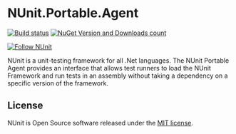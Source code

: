 # NUnit.Portable.Agent #

[![Build status](https://ci.appveyor.com/api/projects/status/unhanlr79vb8h9vw/branch/master?svg=true)](https://ci.appveyor.com/project/CharliePoole/nunit-portable-agent/branch/master) [![NuGet Version and Downloads count](https://buildstats.info/nuget/NUnit.Portable.Agent?includePreReleases=true)](https://www.nuget.org/packages/NUnit.Portable.Agent)

[![Follow NUnit](https://img.shields.io/twitter/follow/nunit.svg?style=social)](https://twitter.com/nunit)

NUnit is a unit-testing framework for all .Net languages. The NUnit Portable Agent provides an interface that allows test runners to load the NUnit Framework and run tests in an assembly without taking a dependency on a specific version of the framework.

## License ##

NUnit is Open Source software released under the [MIT license](http://www.nunit.org/nuget/nunit3-license.txt).